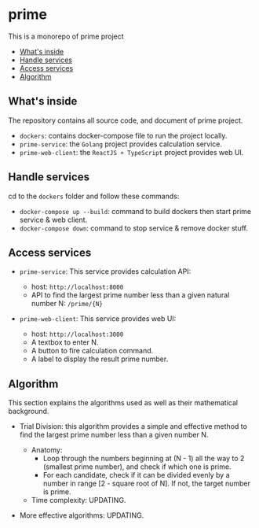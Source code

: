 # prime
This is a monorepo of prime project

- [What's inside](#whats-inside)
- [Handle services](#Handle-services)
- [Access services](#Access-services)
- [Algorithm](#Algorithm)


## What's inside
The repository contains all source code, and document of prime project.

- `dockers`: contains docker-compose file to run the project locally.
- `prime-service`: the `Golang` project provides calculation service.
- `prime-web-client`: the `ReactJS + TypeScript` project provides web UI.

## Handle services
cd to the `dockers` folder and follow these commands:

- `docker-compose up --build`: command to build dockers then start prime service & web client.
- `docker-compose down`: command to stop service & remove docker stuff.

## Access services
- `prime-service`:
This service provides calculation API:

    - host: `http://localhost:8000`
    - API to find the largest prime number less than a given natural number N: `/prime/{N}`

- `prime-web-client`:
This service provides web UI:

    - host: `http://localhost:3000`
    - A textbox to enter N.
    - A button to fire calculation command.
    - A label to display the result prime number.

## Algorithm
This section explains the algorithms used as well as their mathematical background.

- Trial Division: this algorithm provides a simple and effective method to find the largest prime number less than a given number N.
    - Anatomy:
        - Loop through the numbers beginning at (N - 1) all the way to 2 (smallest prime number), and check if which one is prime.
        - For each candidate, check if it can be divided evenly by a number in range [2 - square root of N]. If not, the target number is prime.
    - Time complexity: UPDATING.

- More effective algorithms: UPDATING.
